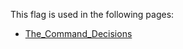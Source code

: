 This flag is used in the following pages:
 - [The_Command_Decisions](../decisions/The_Command_Decisions.md)
